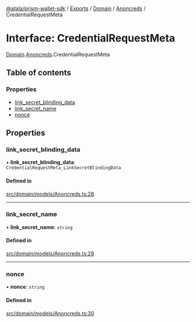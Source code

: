 [@atala/prism-wallet-sdk](../README.md) / [Exports](../modules.md) / [Domain](../modules/Domain.md) / [Anoncreds](../modules/Domain.Anoncreds.md) / CredentialRequestMeta

# Interface: CredentialRequestMeta

[Domain](../modules/Domain.md).[Anoncreds](../modules/Domain.Anoncreds.md).CredentialRequestMeta

## Table of contents

### Properties

- [link\_secret\_blinding\_data](Domain.Anoncreds.CredentialRequestMeta.md#link_secret_blinding_data)
- [link\_secret\_name](Domain.Anoncreds.CredentialRequestMeta.md#link_secret_name)
- [nonce](Domain.Anoncreds.CredentialRequestMeta.md#nonce)

## Properties

### link\_secret\_blinding\_data

• **link\_secret\_blinding\_data**: `CredentialRequestMeta_LinkSecretBlindingData`

#### Defined in

[src/domain/models/Anoncreds.ts:28](https://github.com/input-output-hk/atala-prism-wallet-sdk-ts/blob/47ec1c8/src/domain/models/Anoncreds.ts#L28)

___

### link\_secret\_name

• **link\_secret\_name**: `string`

#### Defined in

[src/domain/models/Anoncreds.ts:29](https://github.com/input-output-hk/atala-prism-wallet-sdk-ts/blob/47ec1c8/src/domain/models/Anoncreds.ts#L29)

___

### nonce

• **nonce**: `string`

#### Defined in

[src/domain/models/Anoncreds.ts:30](https://github.com/input-output-hk/atala-prism-wallet-sdk-ts/blob/47ec1c8/src/domain/models/Anoncreds.ts#L30)
